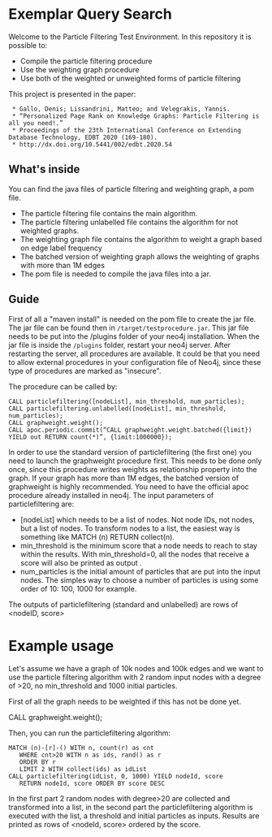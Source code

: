 
# Exemplar Query Search

Welcome to the Particle Filtering Test Environment.
In this repository it is possible to:

  - Compile the particle filtering procedure
  - Use the weighting graph procedure
  - Use both of the weighted or unweighted forms of particle filtering

This project is presented in the paper:

	 * Gallo, Denis; Lissandrini, Matteo; and Velegrakis, Yannis.
	 * “Personalized Page Rank on Knowledge Graphs: Particle Filtering is all you need!.”
	 * Proceedings of the 23th International Conference on Extending Database Technology, EDBT 2020 (169-180).
	 * http://dx.doi.org/10.5441/002/edbt.2020.54


## What's inside

You can find the java files of particle filtering and weighting graph, a pom file.

  - The particle filtering file contains the main algorithm.
  - The particle filtering unlabelled file contains the algorithm for not weighted graphs.
  - The weighting graph file contains the algorithm to weight a graph based on edge label frequency
  - The batched version of weighting graph allows the weighting of graphs with more than 1M edges
  - The pom file is needed to compile the java files into a jar.

## Guide

First of all a "maven install" is needed on the pom file to create the jar file. The jar file can be found then in `/target/testprocedure.jar`. This jar file needs to be put into the /plugins folder of your neo4j installation. When the jar file is inside the `/plugins` folder, restart your neo4j server. After restarting the server, all procedures are available. It could be that you need to allow external procedures in your configuration file of Neo4j, since these type of procedures are marked as "insecure".

The procedure can be called by:

```
CALL particlefiltering([nodeList], min_threshold, num_particles);
CALL particlefiltering.unlabelled([nodeList], min_threshold, num_particles);
CALL graphweight.weight();
CALL apoc.periodic.commit(“CALL graphweight.weight.batched({limit}) YIELD out RETURN count(*)”, {limit:1000000});
```


In order to use the standard version of particlefiltering (the first one) you need to launch the graphweight procedure first. This needs to be done only once, since this procedure writes weights as relationship property into the graph.
If your graph has more than 1M edges, the batched version of graphweight is highly recommended. You need to have the official apoc procedure already installed in neo4j.
The input parameters of particlefiltering are:

- [nodeList] which needs to be a list of nodes. Not node IDs, not nodes, but a list of nodes. To transform nodes to a list, the easiest way is something like MATCH (n) RETURN collect(n). 
- min_threshold is the minimum score that a node needs to reach to stay within the results. With min_threshold=0, all the nodes that receive a score will also be printed as output .
- num_particles is the initial amount of particles that are put into the input nodes. The simples way to choose a number of particles is using some order of 10: 100, 1000 for example.

The outputs of particlefiltering (standard and unlabelled) are rows of <nodeID, score>


# Example usage

Let's assume we have a graph of 10k nodes and 100k edges and we want to use the particle filtering algorithm with 2 random input nodes with a degree of >20, no min_threshold and 1000 initial particles. 

First of all the graph needs to be weighted if this has not be done yet. 

CALL graphweight.weight();

Then, you can run the particlefiltering algorithm:

```
MATCH (n)-[r]-() WITH n, count(r) as cnt 
   WHERE cnt>20 WITH n as ids, rand() as r 
   ORDER BY r 
   LIMIT 2 WITH collect(ids) as idList
CALL particlefiltering(idList, 0, 1000) YIELD nodeId, score 
   RETURN nodeId, score ORDER BY score DESC
```

In the first part 2 random nodes with degree>20 are collected and transformed into a list, in the second part the particlefiltering algorithm is executed with the list, a threshold and initial particles as inputs. Results are printed as rows of <nodeId, score> ordered by the score.

